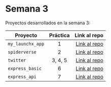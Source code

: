 # Semana 3 

Proyectos desarrollados en la semana 3:

| Proyecto | Práctica | Link al repo |
| ------------- |:-------------:| -----:|
|`my_launchx_app`|1|[Link al repo](https://github.com/LizethDamian/My_launch_App)|
|`spiderverse`|2|[Link al repo](https://github.com/LizethDamian/Dise-o_de_Software_con_TDD)|
|`twitter`|3, 4, 5|[Link al repo](https://github.com/LizethDamian/Twitter)|
|`express_basic`|6|[Link al repo](https://github.com/LizethDamian/express_basic)|
|`express_api`|7|[Link al repo](https://github.com/LizethDamian/API/blob/main/README.md)|
